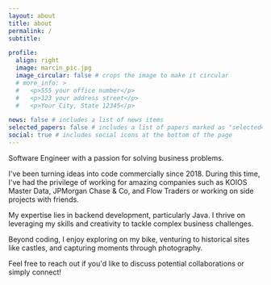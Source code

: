 ```yaml
---
layout: about
title: about
permalink: /
subtitle:

profile:
  align: right
  image: marcin_pic.jpg
  image_circular: false # crops the image to make it circular
  # more_info: >
  #   <p>555 your office number</p>
  #   <p>123 your address street</p>
  #   <p>Your City, State 12345</p>

news: false # includes a list of news items
selected_papers: false # includes a list of papers marked as "selected={true}"
social: true # includes social icons at the bottom of the page
---
```


Software Engineer with a passion for solving business problems.

I've been turning ideas into code commercially since 2018. During this time, I've had the privilege of working for amazing companies such as KOIOS Master Data, JPMorgan Chase & Co, and Flow Traders or working on side projects with friends.

My expertise lies in backend development, particularly Java. I thrive on leveraging my skills and creativity to tackle complex business challenges.

Beyond coding, I enjoy exploring on my bike, venturing to historical sites like castles, and capturing moments through photography.

Feel free to reach out if you'd like to discuss potential collaborations or simply connect!
